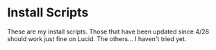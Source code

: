 # Install Scripts

These are my install scripts. Those that have been updated since 4/28 should work just fine on Lucid.
The others... I haven't tried yet.
